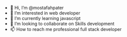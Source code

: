 - 👋 Hi, I’m @mostafahpater
- 👀 I’m interested in web developer
- 🌱 I’m currently learning javascript
- 💞️ I’m looking to collaborate on Skills development
- 📫 How to reach me professional full stack developer

<!---
mostafahpater/mostafahpater is a ✨ special ✨ repository because its `README.md` (this file) appears on your GitHub profile.
You can click the Preview link to take a look at your changes.
--->
